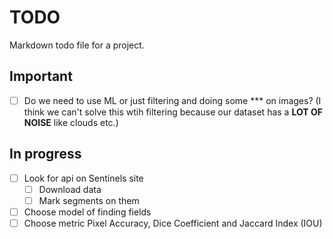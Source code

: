 # TODO

Markdown todo file for a project.

## Important

- [ ] Do we need to use ML or just filtering and doing some \*\*\* on images?
    (I think we can't solve this wtih filtering because our dataset has a **LOT OF NOISE** like clouds etc.)

## In progress

- [ ] Look for api on Sentinels site
    - [ ] Download data
    - [ ] Mark segments on them
- [ ] Choose model of finding fields
- [ ] Choose metric Pixel Accuracy, Dice Coefficient and Jaccard Index (IOU)